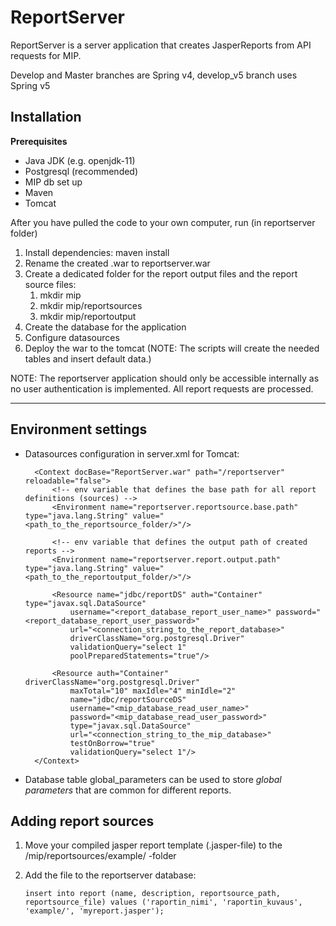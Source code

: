 # ReportServer

ReportServer is a server application that creates JasperReports from API requests for MIP.

Develop and Master branches are Spring v4, develop_v5 branch uses Spring v5

## Installation

**Prerequisites**
- Java JDK (e.g. openjdk-11)
- Postgresql (recommended)
- MIP db set up
- Maven
- Tomcat

After you have pulled the code to your own computer, run (in reportserver folder)

1. Install dependencies: maven install
2. Rename the created .war to reportserver.war
3. Create a dedicated folder for the report output files and the report source files:
    1. mkdir mip
    2. mkdir mip/reportsources
    3. mkdir mip/reportoutput
4. Create the database for the application
5. Configure datasources
6. Deploy the war to the tomcat (NOTE: The scripts will create the needed tables and insert default data.)

NOTE: The reportserver application should only be accessible internally as no user authentication is implemented. All report requests are processed.

---

## Environment settings

* Datasources configuration in server.xml for Tomcat:

        <Context docBase="ReportServer.war" path="/reportserver" reloadable="false">
            <!-- env variable that defines the base path for all report definitions (sources) -->
            <Environment name="reportserver.reportsource.base.path" type="java.lang.String" value="<path_to_the_reportsource_folder/>"/>

            <!-- env variable that defines the output path of created reports -->
            <Environment name="reportserver.report.output.path" type="java.lang.String" value="<path_to_the_reportoutput_folder/>"/>

            <Resource name="jdbc/reportDS" auth="Container" type="javax.sql.DataSource"
                username="<report_database_report_user_name>" password="<report_database_report_user_password>"
                url="<connection_string_to_the_report_database>"
                driverClassName="org.postgresql.Driver"
                validationQuery="select 1"
                poolPreparedStatements="true"/>

            <Resource auth="Container" driverClassName="org.postgresql.Driver"
                maxTotal="10" maxIdle="4" minIdle="2"
                name="jdbc/reportSourceDS"
                username="<mip_database_read_user_name>"
                password="<mip_database_read_user_password>"
                type="javax.sql.DataSource"
                url="<connection_string_to_the_mip_database>"
                testOnBorrow="true"
                validationQuery="select 1"/>
        </Context>

* Database table global_parameters can be used to store _global_ _parameters_ that are common for different reports.


## Adding report sources

1. Move your compiled jasper report template (.jasper-file) to the /mip/reportsources/example/ -folder
2. Add the file to the reportserver database:

       insert into report (name, description, reportsource_path, reportsource_file) values ('raportin_nimi', 'raportin_kuvaus', 'example/', 'myreport.jasper');

